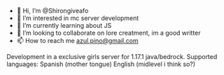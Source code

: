 - 👋 Hi, I’m @Shirongiveafo
- 👀 I’m interested in mc server development
- 🌱 I’m currently learning about JS
- 💞️ I’m looking to collaborate on lore creatment, im a good writter
- 📫 How to reach me azul.pino@gmail.com

Development in a exclusive girls server for 1.17.1 java/bedrock.
Supported languages: Spanish (mother tongue) English (midlevel i think so?)
